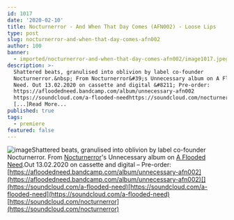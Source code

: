 ```yaml
---
id: 1017
date: '2020-02-10'
title: Nocturnerror - And When That Day Comes (AFN002) - Loose Lips
type: post
slug: nocturnerror-and-when-that-day-comes-afn002
author: 100
banner:
  - imported/nocturnerror-and-when-that-day-comes-afn002/image1017.jpeg
description: >-
  Shattered beats, granulised into oblivion by label co-founder
  Nocturnerror.&nbsp; From Nocturnerror&#39;s Unnecessary album on A Flooded
  Need. Out 13.02.2020 on cassette and digital &#8211; Pre-order:
  https://afloodedneed.bandcamp.com/album/unnecessary-afn002
  https://soundcloud.com/a-flooded-needhttps://soundcloud.com/nocturnerror
  [...]Read More...
published: true
tags:
  - premiere
featured: false
---
```

![image](../imported/nocturnerror-and-when-that-day-comes-afn002/image1017.jpeg)Shattered beats, granulised into oblivion by label co-founder Nocturnerror. From [Nocturnerror](https://www.discogs.com/artist/6180471-Nocturnerror)'s Unnecessary album on [A Flooded Need](https://afloodedneed.bandcamp.com/).Out 13.02.2020 on cassette and digital – Pre-order: [](https://afloodedneed.bandcamp.com/album/unnecessary-afn002)[https://afloodedneed.bandcamp.com/album/unnecessary-afn002](https://afloodedneed.bandcamp.com/album/unnecessary-afn002)[](https://soundcloud.com/a-flooded-need)[https://soundcloud.com/a-flooded-need](https://soundcloud.com/a-flooded-need)  
[](https://soundcloud.com/nocturnerror)[https://soundcloud.com/nocturnerror](https://soundcloud.com/nocturnerror)